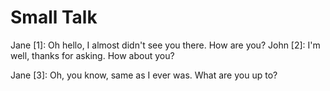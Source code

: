 # Small Talk

Jane [1]: Oh hello, I almost didn't see you there. How are you?
John [2]: I'm well, thanks for asking. How about you?

Jane [3]: Oh, you know, same as I ever was. What are you up to?

